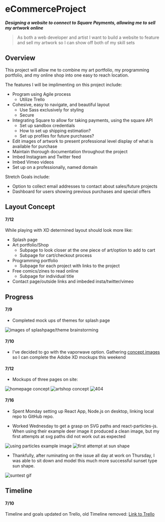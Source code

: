 # eCommerceProject
***Designing a website to connect to Square Payments, allowing me to sell my artwork online***

>As both a web developer and artist 
>I want to build a website to feature and sell my artwork 
>so I can show off both of my skill sets

## Overview

This project will allow me to combine my art portfolio, my programming portfolio, and my online shop into one easy to reach location.

The features I will be implimenting on this project include: 

- Program using Agile process
  - Utilize Trello
- Cohesive, easy to navigate, and beautiful layout
  - Use Sass exclusively for styling
  - Secure
- Integrating Square to allow for taking payments, using the square API
  - Set up sandbox credentials
  - How to set up shipping estimation? 
  - Set up profiles for future purchases? 
- Edit images of artwork to present professional level display of what is available for purchase
- Maintain thorough documentation throughout the project
- Imbed Instagram and Twitter feed
- Imbed Vimeo videos
- Set up on a professionally, named domain

Stretch Goals include: 

- Option to collect email addresses to contact about sales/future projects
- Dashboard for users showing previous purchases and special offers

## Layout Concept

#### 7/12

While playing with XD determined layout should look more like: 

- Splash page
- Art portfolio/Shop
  - Subpage to look closer at the one piece of art/option to add to cart
  - Subpage for cart/checkout process
- Programming portfolio
  - Subpage for each project with links to the project
- Free comics/zines to read online
  - Subpage for individual title
- Contact page/outside links and imbeded insta/twitter/vimeo

## Progress

#### 7/9

* Completed mock ups of themes for splash page

![images of splashpage/theme brainstorming](https://github.com/missjody/eCommerceProject/blob/master/themeBrainstorming.JPG)

#### 7/10

* I've decided to go with the vaporwave option. Gathering [concept images](https://www.pinterest.com/ladynajat/vaporwave-website-vision-board/) so I can complete the Adobe XD mockups this weekend

#### 7/12

* Mockups of three pages on site:

![homepage concept](https://github.com/missjody/eCommerceProject/blob/master/homepageconcept.JPG)
![artshop concept](https://github.com/missjody/eCommerceProject/blob/master/artshopconceptg.JPG)
![404](https://github.com/missjody/eCommerceProject/blob/master/404concept.JPG)

#### 7/16

* Spent Monday setting up React App, Node.js on desktop, linking local repo to GitHub repo.

* Worked Wednesday to get a grasp on SVG paths and react-particles-js. When using their example deer image it produced a clean image, but my first attempts at svg paths did not work out as expected

![using particles example image](https://github.com/missjody/eCommerceProject/blob/master/715cap1.JPG)
![first attempt at sun shape](https://github.com/missjody/eCommerceProject/blob/master/715cap2.JPG)

* Thankfully, after ruminating on the issue all day at work on Thursday, I was able to sit down and model this much more successful sunset type sun shape.

![suntest gif](https://github.com/missjody/eCommerceProject/blob/master/sun.gif)


## Timeline

#### 7/10

Timeline and goals updated on Trello, old Timeline removed: [Link to Trello](https://trello.com/b/jNMs294S/ecommerce-project)
  

